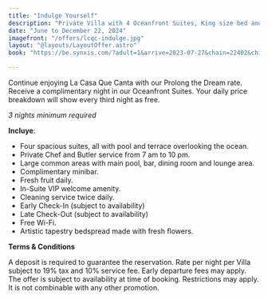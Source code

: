 ```yaml
---
title: "Indulge Yourself"
description: "Private Villa with 4 Oceanfront Suites, King size bed and private pools."
date: "June to December 22, 2024"
imagefront: "/offers/lcqc-indulge.jpg"
layout: "@layouts/LayoutOffer.astro"
book: "https://be.synxis.com/?adult=1&arrive=2023-07-27&chain=22402&child=0&currency=USD&depart=2023-07-28&hotel=78821&level=hotel&locale=en-US&rooms=1&src=24C"

---
```

<div class="grid gap-4">

<p class=""> Continue enjoying La Casa Que Canta with our Prolong the Dream rate. Receive a complimentary night in our Oceanfront Suites. Your daily price breakdown will show every third night as free.</p>

<i>3 nights minimum required</i>

<b>Incluye</b>:
<ul class="list-disc ml-4">
  <li> Four spacious suites, all with pool and terrace overlooking the ocean.</li>
  <li>Private Chef and Butler service from 7 am to 10 pm.
</li>
<li>Large common areas with main pool, bar, dining room and lounge area.</li>
  <li>Complimentary minibar.</li>
  <li>Fresh fruit daily.</li>
  <li>In-Suite VIP welcome amenity.</li>
  <li>Cleaning service twice daily.</li>
  <li>Early Check-In (subject to availability)</li>
  <li>Late Check-Out (subject to availability)</li>
  <li>Free Wi-Fi.</li>
  <li>Artistic tapestry bedspread made with fresh flowers.</li>
</ul>

<b>Terms & Conditions</b>

A deposit is required to guarantee the reservation. Rate per night per Villa subject to 19% tax and 10% service fee. Early departure fees may apply. The offer is subject to availability at time of booking. Restrictions may apply. It is not combinable with any other promotion.
</div>







